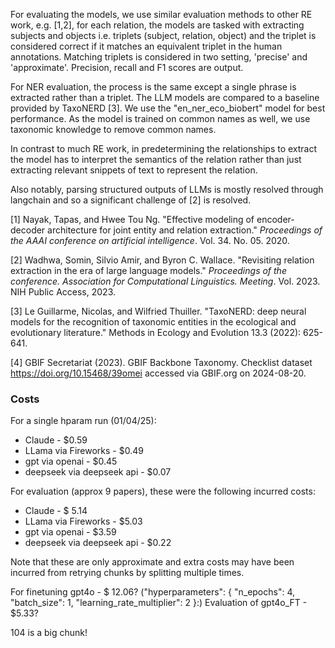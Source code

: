 For evaluating the models, we use similar evaluation methods to other RE work, e.g. [1,2], for each relation, the models are tasked with extracting
subjects and objects i.e. triplets (subject, relation, object) and the triplet is considered correct if it matches an equivalent triplet in the human
annotations. Matching triplets is considered in two setting, 'precise' and 'approximate'. Precision, recall and F1 scores are output.

For NER evaluation, the process is the same except a single phrase is extracted rather than a triplet. The LLM models are compared to a baseline
provided by TaxoNERD [3]. We use the "en_ner_eco_biobert" model for best performance. As the model is trained on common names as well, we use
taxonomic knowledge to remove common names.

In contrast to much RE work, in predetermining the relationships to extract the model has to interpret the semantics of the relation rather than just
extracting relevant snippets of text to represent the relation.

Also notably, parsing structured outputs of LLMs is mostly resolved through langchain and so a significant challenge of [2] is resolved.

[1] Nayak, Tapas, and Hwee Tou Ng. "Effective modeling of encoder-decoder architecture for joint entity and relation extraction." _Proceedings of the
AAAI conference on artificial intelligence_. Vol. 34. No. 05. 2020.

[2] Wadhwa, Somin, Silvio Amir, and Byron C. Wallace. "Revisiting relation extraction in the era of large language models." _Proceedings of the
conference. Association for Computational Linguistics. Meeting_. Vol. 2023. NIH Public Access, 2023.

[3] Le Guillarme, Nicolas, and Wilfried Thuiller. "TaxoNERD: deep neural models for the recognition of taxonomic entities in the ecological and
evolutionary literature." Methods in Ecology and Evolution 13.3 (2022): 625-641.

[4] GBIF Secretariat (2023). GBIF Backbone Taxonomy. Checklist dataset https://doi.org/10.15468/39omei accessed via GBIF.org on 2024-08-20.


### Costs
For a single hparam run (01/04/25):
- Claude - \$0.59
- LLama via Fireworks - \$0.49
- gpt via openai - \$0.45
- deepseek via deepseek api - \$0.07


For evaluation (approx 9 papers), these were the following incurred costs:
- Claude - \$ 5.14
- LLama via Fireworks - \$5.03
- gpt via openai - \$3.59
- deepseek via deepseek api - \$0.22

Note that these are only approximate and extra costs may have been incurred from retrying chunks by splitting multiple times.

For finetuning gpt4o - $ 12.06?
("hyperparameters": {
    "n_epochs": 4,
    "batch_size": 1,
    "learning_rate_multiplier": 2
  }:)
Evaluation of gpt4o_FT - $5.33?

104 is a big chunk!
